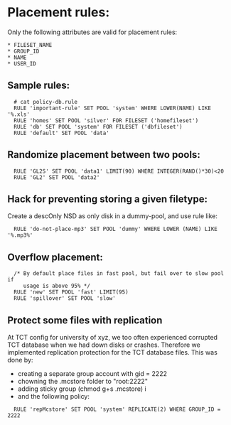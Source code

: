 # Placement rules:

Only the following attributes are valid for placement rules:

    * FILESET_NAME
    * GROUP_ID
    * NAME
    * USER_ID

## Sample rules:

```
  # cat policy-db.rule
  RULE 'important-rule' SET POOL 'system' WHERE LOWER(NAME) LIKE '%.xls'
  RULE 'homes' SET POOL 'silver' FOR FILESET ('homefileset')
  RULE 'db' SET POOL 'system' FOR FILESET ('dbfileset')
  RULE 'default' SET POOL 'data'
```

## Randomize placement between two pools:

```
  RULE 'GL2S' SET POOL 'data1' LIMIT(90) WHERE INTEGER(RAND()*30)<20
  RULE 'GL2' SET POOL 'data2'
```

## Hack for preventing storing a given filetype:

  Create a descOnly NSD as only disk in a dummy-pool, and use rule like:

```
  RULE 'do-not-place-mp3' SET POOL 'dummy' WHERE LOWER (NAME) LIKE '%.mp3%'
```


## Overflow placement:

```
  /* By default place files in fast pool, but fail over to slow pool if
     usage is above 95% */
  RULE 'new' SET POOL 'fast' LIMIT(95)
  RULE 'spillover' SET POOL 'slow'
```

## Protect some files with replication

At TCT config for university of xyz, we too often experienced corrupted
TCT database when we had down disks or crashes. Therefore we implemented
replication protection for the TCT database files. This was done by:

* creating a separate group account with gid = 2222
* chowning the .mcstore folder to "root:2222"
* adding sticky group (chmod g+s .mcstore) i
* and the following policy:

```
  RULE 'repMcstore' SET POOL 'system' REPLICATE(2) WHERE GROUP_ID = 2222
```

